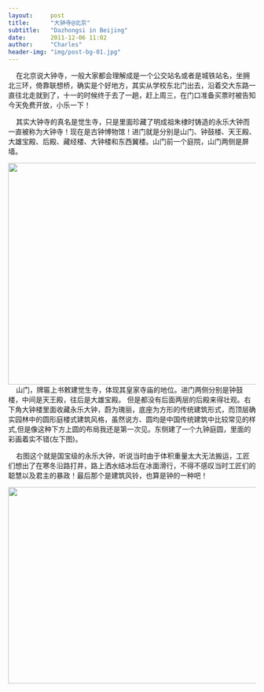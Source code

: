 ```yaml
---
layout:     post
title:      "大钟寺@北京"
subtitle:   "Dazhongsi in Beijing"
date:       2011-12-06 11:02
author:     "Charles"
header-img: "img/post-bg-01.jpg"
---
```


&nbsp;&nbsp; &nbsp;在北京说大钟寺，一般大家都会理解成是一个公交站名或者是城铁站名，坐拥北三环，倚靠联想桥，确实是个好地方，其实从学校东北门出去，沿着交大东路一直往北走就到了，十一的时候终于去了一趟，赶上周三，在门口准备买票时被告知今天免费开放，小乐一下！

&nbsp;&nbsp; &nbsp;其实大钟寺的真名是觉生寺，只是里面珍藏了明成祖朱棣时铸造的永乐大钟而一直被称为大钟寺！现在是古钟博物馆！进门就是分别是山门、钟鼓楼、天王殿、大雄宝殿、后殿、藏经楼、大钟楼和东西翼楼。山门前一个庭院，山门两侧是屏墙。

<img class="aligncenter size-full wp-image-105" title="dazhongsi-1" src="http://esp4u.org/wp-content/uploads/2011/12/dazhongsi-1.jpg" alt="" width="600" height="450" />&nbsp;&nbsp; &nbsp;山门，牌匾上书敕建觉生寺，体现其皇家寺庙的地位。进门两侧分别是钟鼓楼，中间是天王殿，往后是大雄宝殿。&nbsp;但是都没有后面两层的后殿来得壮观。右下角大钟楼里面收藏永乐大钟，蔚为瑰丽，底座为方形的传统建筑形式，而顶层确实园林中的圆形庭楼式建筑风格，虽然说方、圆均是中国传统建筑中比较常见的样式,但是像这种下方上圆的布局我还是第一次见。东侧建了一个九钟庭圆，里面的彩画着实不错(左下图)。

&nbsp;&nbsp; &nbsp;右图这个就是国宝级的永乐大钟，听说当时由于体积重量太大无法搬运，工匠们想出了在寒冬沿路打井，路上洒水结冰后在冰面滑行，不得不感叹当时工匠们的聪慧以及君主的暴政！最后那个是建筑风铃，也算是钟的一种吧！

<img class="aligncenter size-full wp-image-106" title="dazhongsi-2" src="http://esp4u.org/wp-content/uploads/2011/12/dazhongsi-2.jpg" alt="" width="600" height="399" />